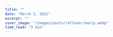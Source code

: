 ```yaml
---
title: ""
date: "March 3, 2021"
excerpt: ""
cover_image: "/images/posts/reflexer/maxlp.webp"
time_read: "5 min"
---
```

